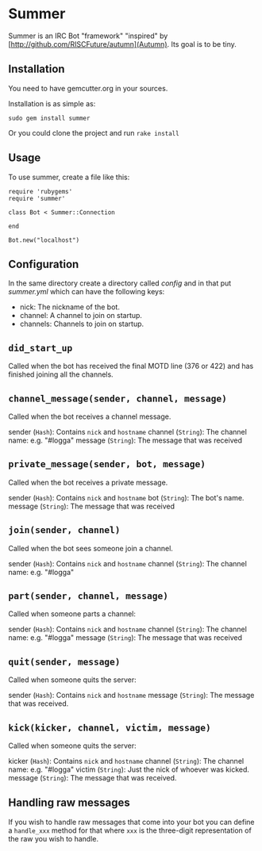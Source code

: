 # Summer

Summer is an IRC Bot "framework" "inspired" by [http://github.com/RISCFuture/autumn](Autumn). Its goal is to be tiny.

## Installation

You need to have gemcutter.org in your sources.

Installation is as simple as:

    sudo gem install summer

Or you could clone the project and run `rake install`

## Usage

To use summer, create a file like this:

    require 'rubygems'
    require 'summer'

    class Bot < Summer::Connection

    end

    Bot.new("localhost")
    
## Configuration

In the same directory create a directory called _config_ and in that put _summer.yml_ which can have the following keys:

* nick: The nickname of the bot.
* channel: A channel to join on startup.
* channels: Channels to join on startup.

## `did_start_up`

Called when the bot has received the final MOTD line (376 or 422) and has finished joining all the channels.

## `channel_message(sender, channel, message)`

Called when the bot receives a channel message.

sender (`Hash`): Contains `nick` and `hostname`
channel (`String`): The channel name: e.g. "#logga"
message (`String`): The message that was received

## `private_message(sender, bot, message)`

Called when the bot receives a private message.

sender (`Hash`): Contains `nick` and `hostname`
bot (`String`): The bot's name.
message (`String`): The message that was received

## `join(sender, channel)`

Called when the bot sees someone join a channel.

sender (`Hash`): Contains `nick` and `hostname`
channel (`String`): The channel name: e.g. "#logga"

## `part(sender, channel, message)`

Called when someone parts a channel:

sender (`Hash`): Contains `nick` and `hostname`
channel (`String`): The channel name: e.g. "#logga"
message (`String`): The message that was received

## `quit(sender, message)`

Called when someone quits the server:

sender (`Hash`): Contains `nick` and `hostname`
message (`String`): The message that was received.


## `kick(kicker, channel, victim, message)`

Called when someone quits the server:

kicker (`Hash`): Contains `nick` and `hostname`
channel (`String`): The channel name: e.g. "#logga"
victim (`String`): Just the nick of whoever was kicked.
message (`String`): The message that was received.


## Handling raw messages

If you wish to handle raw messages that come into your bot you can define a `handle_xxx` method for that where `xxx` is the three-digit representation of the raw you wish to handle.

